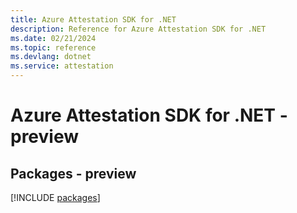 ```yaml
---
title: Azure Attestation SDK for .NET
description: Reference for Azure Attestation SDK for .NET
ms.date: 02/21/2024
ms.topic: reference
ms.devlang: dotnet
ms.service: attestation
---
```

# Azure Attestation SDK for .NET - preview
## Packages - preview
[!INCLUDE [packages](attestation-index.md)]